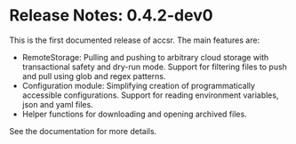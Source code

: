 # Release Notes: 0.4.2-dev0

This is the first documented release of accsr.
The main features are:
- RemoteStorage: Pulling and pushing to arbitrary cloud storage with 
transactional safety and dry-run mode. Support for filtering files
to push and pull using glob and regex patterns.
- Configuration module: Simplifying creation of programmatically accessible
configurations. Support for reading environment variables, json and yaml files.
- Helper functions for downloading and opening archived files.

See the documentation for more details.

